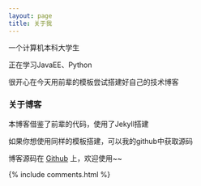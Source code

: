 ```yaml
---
layout: page
title: 关于我 
---
```


一个计算机本科大学生
<p>
正在学习JavaEE、Python
<p>
很开心在今天用前辈的模板尝试搭建好自己的技术博客
<p>
<p>
<p>
<p>
<p>


<h3> 关于博客 </h3>  
本博客借鉴了前辈的代码，使用了Jekyll搭建
<p>
如果你想使用同样的模板搭建，可以我的github中获取源码

博客源码在 <a target="_blank" href='https://github.com/Huiku/huiku.github.io'>Github</a> 上，欢迎使用~~

<p> 

<p> 

<p> 


{% include comments.html %}

